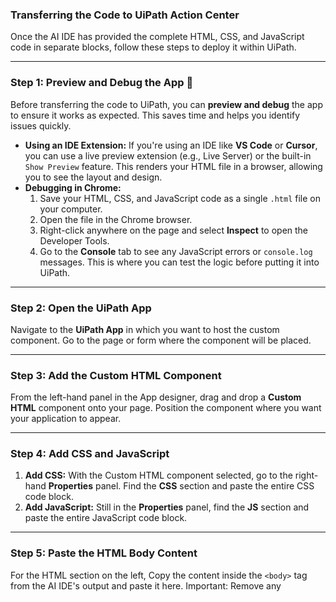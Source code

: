 ### Transferring the Code to UiPath Action Center

Once the AI IDE has provided the complete HTML, CSS, and JavaScript code in separate blocks, follow these steps to deploy it within UiPath.

***

### Step 1: Preview and Debug the App 🧪

Before transferring the code to UiPath, you can **preview and debug** the app to ensure it works as expected. This saves time and helps you identify issues quickly.

* **Using an IDE Extension:** If you're using an IDE like **VS Code** or **Cursor**, you can use a live preview extension (e.g., Live Server) or the built-in `Show Preview` feature. This renders your HTML file in a browser, allowing you to see the layout and design.
* **Debugging in Chrome:**
    1.  Save your HTML, CSS, and JavaScript code as a single `.html` file on your computer.
    2.  Open the file in the Chrome browser.
    3.  Right-click anywhere on the page and select **Inspect** to open the Developer Tools.
    4.  Go to the **Console** tab to see any JavaScript errors or `console.log` messages. This is where you can test the logic before putting it into UiPath.

***

### Step 2: Open the UiPath App

Navigate to the **UiPath App** in which you want to host the custom component. Go to the page or form where the component will be placed.

***

### Step 3: Add the Custom HTML Component

From the left-hand panel in the App designer, drag and drop a **Custom HTML** component onto your page. Position the component where you want your application to appear. 

***

### Step 4: Add CSS and JavaScript

1.  **Add CSS:** With the Custom HTML component selected, go to the right-hand **Properties** panel. Find the **CSS** section and paste the entire CSS code block.
2.  **Add JavaScript:** Still in the **Properties** panel, find the **JS** section and paste the entire JavaScript code block.

***

### Step 5: Paste the HTML Body Content

For the HTML section on the left, Copy the content inside the `<body>` tag from the AI IDE's output and paste it here. Important: Remove any <script> tags that link to external JavaScript files (e.g., <script src="script.js">). The component handles JavaScript linking for you in the dedicated JS field.

***

### Step 6: Link External Resources 🔗

In the **Properties** panel, use the **External Scripts** and **External Stylesheets** sections to add URLs for any external libraries.

***

### Step 7: Configure App Variables

This is a crucial step to link the HTML component to your UiPath workflow.

1.  In the UiPath Apps designer, go to the **Variables** section.
2.  Create a new **App variable** for each variable specified in the AI's prompt.
3.  Select the Custom HTML component.
4.  In the **Properties** panel, find the **Input Properties** and **Output Properties** sections.
5.  Add the necessary variables to these sections to establish the data flow.

***

Here is the refined guide with the added flow for passing data in and out of an Action Center task.

***

### Transferring the Code to UiPath Action Center

Once the AI IDE has provided the complete HTML, CSS, and JavaScript code in separate blocks, follow these steps to deploy it within UiPath.

***

### Step 1: Preview and Debug the App 🧪

Before transferring the code to UiPath, you can **preview and debug** the app to ensure it works as expected. This saves time and helps you identify issues quickly.

* **Using an IDE Extension:** If you're using an IDE like **VS Code** or **Cursor**, you can use a live preview extension (e.g., Live Server) or the built-in `Show Preview` feature. This renders your HTML file in a browser, allowing you to see the layout and design.
* **Debugging in Chrome:**
    1.  Save your HTML, CSS, and JavaScript code as a single `.html` file on your computer.
    2.  Open the file in the Chrome browser.
    3.  Right-click anywhere on the page and select **Inspect** to open the Developer Tools.
    4.  Go to the **Console** tab to see any JavaScript errors or `console.log` messages. This is where you can test the logic before putting it into UiPath.

***

### Step 2: Open the UiPath App

Navigate to the **UiPath App** in which you want to host the custom component. Go to the page or form where the component will be placed.

***

### Step 3: Add the Custom HTML Component

From the left-hand panel in the App designer, drag and drop a **Custom HTML** component onto your page. Position the component where you want your application to appear. 

***

### Step 4: Add CSS and JavaScript

1.  **Add CSS:** With the Custom HTML component selected, go to the right-hand **Properties** panel. Find the **CSS** section and paste the entire CSS code block.
2.  **Add JavaScript:** Still in the **Properties** panel, find the **JS** section and paste the entire JavaScript code block.

***

### Step 5: Paste the HTML Body Content

Find the **Source** field in the Properties panel. Copy the content inside the `<body>` tag from the AI IDE's output and paste it here. **Important:** Remove any `<script>` tags that link to external JavaScript files (e.g., `<script src="script.js">`). The component handles JavaScript linking for you in the dedicated JS field.

***

### Step 6: Link External Resources 🔗

In the **Properties** panel, use the **External Scripts** and **External Stylesheets** sections to add URLs for any external libraries.

***

### Step 7: Configure App Variables

This is a crucial step to link the HTML component to your UiPath workflow.

1.  In the UiPath Apps designer, go to the **Variables** section.
2.  Create a new **App variable** for each variable specified in the AI's prompt.
3.  Select the Custom HTML component.
4.  In the **Properties** panel, find the **Input Properties** and **Output Properties** sections.
5.  Add the necessary variables to these sections to establish the data flow.

***

### Step 8: Configure for Action Center (if applicable)

If this component is part of an **Action Center task**, you must manage the data flow using a combination of the page's `On Load` event and a UiPath button.

1.  **Passing Data In (on Page Load):**
    * Go to the **Page**'s properties by selecting the page itself (not a component).
    * In the **Events** tab, find the `On Load` event.
    * Add a `Set Value` rule for each variable you are passing into the app from the Action Schema. Set the App variable equal to the Action Schema variable (e.g., `App.claimId = ActionSchema.claimId`). This ensures your HTML component's input variables are populated with the correct data when the user opens the task.

2.  **Passing Data Out (on Submission):**
    * Place a standard **UiPath Button** outside of your Custom HTML component. This button will be your submit button.
    * In the button's **Events** panel, configure the `Click` event.
    * Add a `Set Value` rule for each variable you want to pass out. Set the action schema variable equal to the corresponding App variable (e.g., `ActionSchema.finalDecision = App.finalDecision`). This correctly packages the data for the Orchestrator flow.
      
